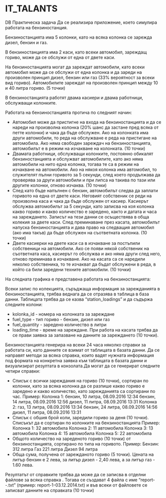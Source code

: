 # IT_TALANTS

DB
Практическа задача
Да се реализира приложение, което симулира работата на бензиностанция.


Бензиностанцията има 5 колонки, като на всяка колонка се зарежда дизел, бензин и газ.

В бензиностанцията има 2 каси, като всеки автомобил, зареждащ гориво, може да се обслужи от една от двете каси.

На бензиностанцията могат да зареждат автомобили, като всеки автомобил може да се обслужи от една колонка и да зареди на произволен принцип дизел, бензин или газ (33% вероятност за всеки вид гориво). Автомобилите зареждат на произволен принцип между 10 и 40 литра гориво. (5 точки)

В бензиностанцията работят двама касиери и двама работници, обслужващи колонките.

Работата на бензиностанцията протича по следният начин:
-	Автомобил може да пристигне на входа на бензиностанцията и да се нареди на произволна колонка (20% шанс да застане пред всяка от петте колонки) и чака да бъде обслужен. Ако на колонката има други автомобили, то реда на обслужване е реда на пристигане на автомобила. Ако няма свободен зареждач на бензиностанцията, автомобилът е в режим на изчакване на колонката. (10 точки)
-	Двамата работници, обслужващи колонките, постоянно обикалят бензиностанцията и обслужват автомобилите, като ако няма автомобили на нито една колонка, тогава те са в режим на изчакване на автомобили. Ако на някоя колонка има автомобил, то служителят пълни горивото за 5 секунди, след което продължава да проверява за други автомобили и при липса на такива по тази или другите колонки, отново изчаква.
(10 точки)
-	След като бъде напълнен с бензин, автомобилът следва да заплати горивото на една от двете каси. Неговият собственик се реди на произволна каса и чака да бъде обслужен от касиер. Касиерът обслужва автомобилът за 5 секунди, като записва на коя колонка какво гориво и какво количество е заредено, както и датата и часа на зареждането. Записът на тези данни се осъществява в обща колекия за двете каси. След преминаване през касата, автомобилът напуска бензиностанцията и дава право на следващия автомобил (ако има такъв) да бъде обслужен на съответната колонка.
(10 точки)
-	Двете касиерки на двете каси са в изчакване за постъпили собственици на автомобили. Ако се появи някой собственик на съответната каса, касиерът го обслужва и ако няма други след него, отново преминава в изчакване. Ако на касата са се наредили няколко собственика, то те изчакват да бъдат обслужени в реда, в който са били заредени техните автомобили. (10 точки)

На следната графика е представена работата на бензиностанцията:

 

Всеки запис по колекцията, съръджаща информация за зарежданията в бензиностанцията, трябва веднага да се отразява в таблица в база данни. Таблицата трябва да се казва “station_loadings” и да съдържа следните колони:
-	kolonka_id - номера на колонката за зареждане
-	fuel_type - тип гориво - бензин, дизел или газ
-	fuel_quantity - заредено количество в литри
-	loading_time - време на зареждане.
При работа на касата трябва да се прави заявка за запазване на данните за зареждането
(10 точки).


Бензиностанцията генерира на всеки 24 часа няколко справки за работата си, като данните се взимат от таблицата в базата данни. Да се направят методи за всяка справка, които вадят нужната информация под формата на конкретна заявка към таблицата в базата данни и визуализират резултата в конзолата.Да могат да се генерират следните четири справки:
-	Списък с всички зареждания на гориво (10 точки), сортиран по колонки, като за всяка колонка да се разпише какво гориво е заредено и какво количество, като зарежданията са сортирани по час.
Пример:
Колонка 1:
бензин, 10 литра, 08.09.2016 12:34
бензин, 14 литра, 08.09.2016 12:56
дизел, 11 литра, 08.09.2016 13:31
Колонка 2:
газ, 13 литра, 08.09.2016 13:34
бензин, 24 литра, 08.09.2016 14:56
дизел, 11 литра, 08.09.2016 13:31
-	Списък с обшия брой коли, заредили гориво за деня (10 точки). Списъкът да е сортиран по колонките на бензиностанцията
Пример:
Колонка 1: 32 автомобила
Колонка 2: 11 автомобила
Колонка 3: 13 автомобила
Колонка 4: 15 автомобила
Колонка 5: 22 автомобила
-	Общото количество на зареденото гориво (10 точки) от бензиностанцията, сортирано по типа на горивото.
Пример:
Бензин: 312 литра
Газ 221 литра
Дизел 94 литра
-	Обща сума, получена от зарежданото гориво (5 точки). Цената на литър бензин е 2 лева, за литър дизел - 2,40 лева, а за литър газ - 1.60 лева.

Резултатът от справките трябва да може да се записва в отделни файлове за всяка справка . Тогава се създават 4 файла с име “report-<number of report>-<date>.txt” (пример: report-1-03.12.2014.txt) и във всеки от файловете се записват данните на справката
(10 точки)
